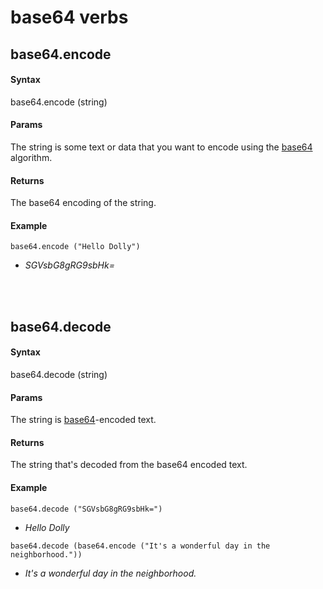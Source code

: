 
# base64 verbs
## base64.encode
#### Syntax
base64.encode (string)

#### Params
The string is some text or data that you want to encode using the <a href="https://en.wikipedia.org/wiki/Base64">base64</a> algorithm.

#### Returns
The base64 encoding of the string.

#### Example
`base64.encode ("Hello Dolly")`

- *SGVsbG8gRG9sbHk=*

<br/><br/>
## base64.decode
#### Syntax
base64.decode (string)

#### Params
The string is <a href="https://en.wikipedia.org/wiki/Base64">base64</a>-encoded text.

#### Returns
The string that's decoded from the base64 encoded text.

#### Example
`base64.decode ("SGVsbG8gRG9sbHk=")`

- *Hello Dolly*

`base64.decode (base64.encode ("It's a wonderful day in the neighborhood."))`

- *It's a wonderful day in the neighborhood.*

<br/><br/>
